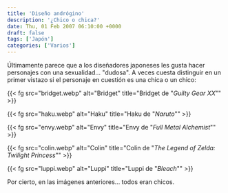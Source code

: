 ```yaml
---
title: 'Diseño andrógino'
description: '¿Chico o chica?'
date: Thu, 01 Feb 2007 06:10:00 +0000
draft: false
tags: ['Japón']
categories: ['Varios']
---
```


Últimamente parece que a los diseñadores japoneses les gusta hacer personajes con una sexualidad... "dudosa". A veces cuesta distinguir en un primer vistazo si el personaje en cuestión es una chica o un chico:

{{< fg src="bridget.webp" alt="Bridget" title="Bridget de \"_Guilty Gear XX_\"" >}}

{{< fg src="haku.webp" alt="Haku" title="Haku de \"_Naruto_\"" >}}

{{< fg src="envy.webp" alt="Envy" title="Envy de \"_Full Metal Alchemist_\"" >}}

{{< fg src="colin.webp" alt="Colin" title="Colin de \"_The Legend of Zelda: Twilight Princess_\"" >}}

{{< fg src="luppi.webp" alt="Luppi" title="Luppi de \"_Bleach_\"" >}}

Por cierto, en las imágenes anteriores... todos eran chicos.